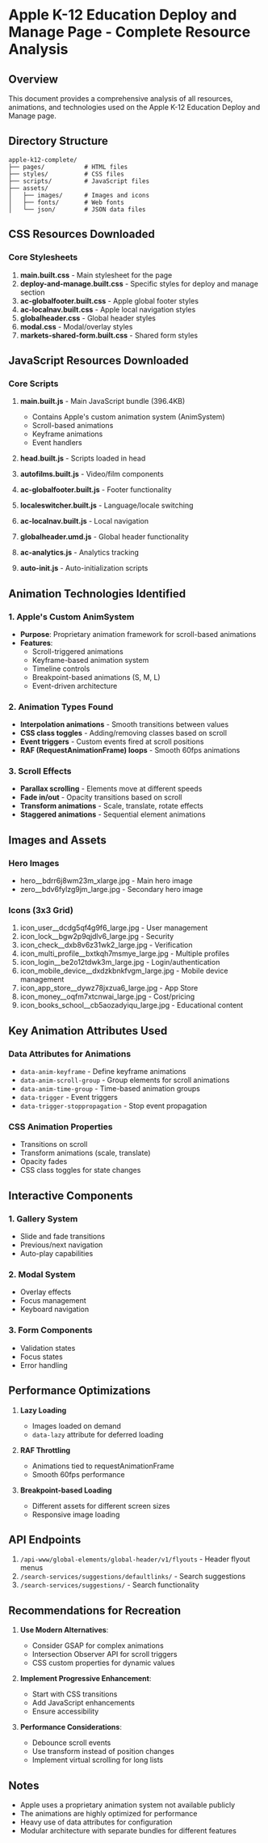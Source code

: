 # Apple K-12 Education Deploy and Manage Page - Complete Resource Analysis

## Overview
This document provides a comprehensive analysis of all resources, animations, and technologies used on the Apple K-12 Education Deploy and Manage page.

## Directory Structure
```
apple-k12-complete/
├── pages/           # HTML files
├── styles/          # CSS files
├── scripts/         # JavaScript files
├── assets/
│   ├── images/      # Images and icons
│   ├── fonts/       # Web fonts
│   └── json/        # JSON data files
```

## CSS Resources Downloaded

### Core Stylesheets
1. **main.built.css** - Main stylesheet for the page
2. **deploy-and-manage.built.css** - Specific styles for deploy and manage section
3. **ac-globalfooter.built.css** - Apple global footer styles
4. **ac-localnav.built.css** - Apple local navigation styles
5. **globalheader.css** - Global header styles
6. **modal.css** - Modal/overlay styles
7. **markets-shared-form.built.css** - Shared form styles

## JavaScript Resources Downloaded

### Core Scripts
1. **main.built.js** - Main JavaScript bundle (396.4KB)
   - Contains Apple's custom animation system (AnimSystem)
   - Scroll-based animations
   - Keyframe animations
   - Event handlers

2. **head.built.js** - Scripts loaded in head
3. **autofilms.built.js** - Video/film components
4. **ac-globalfooter.built.js** - Footer functionality
5. **localeswitcher.built.js** - Language/locale switching
6. **ac-localnav.built.js** - Local navigation
7. **globalheader.umd.js** - Global header functionality
8. **ac-analytics.js** - Analytics tracking
9. **auto-init.js** - Auto-initialization scripts

## Animation Technologies Identified

### 1. Apple's Custom AnimSystem
- **Purpose**: Proprietary animation framework for scroll-based animations
- **Features**:
  - Scroll-triggered animations
  - Keyframe-based animation system
  - Timeline controls
  - Breakpoint-based animations (S, M, L)
  - Event-driven architecture

### 2. Animation Types Found
- **Interpolation animations** - Smooth transitions between values
- **CSS class toggles** - Adding/removing classes based on scroll
- **Event triggers** - Custom events fired at scroll positions
- **RAF (RequestAnimationFrame) loops** - Smooth 60fps animations

### 3. Scroll Effects
- **Parallax scrolling** - Elements move at different speeds
- **Fade in/out** - Opacity transitions based on scroll
- **Transform animations** - Scale, translate, rotate effects
- **Staggered animations** - Sequential element animations

## Images and Assets

### Hero Images
- hero__bdrr6j8wm23m_xlarge.jpg - Main hero image
- zero__bdv6fylzg9jm_large.jpg - Secondary hero image

### Icons (3x3 Grid)
1. icon_user__dcdg5qf4g9f6_large.jpg - User management
2. icon_lock__bgw2p9qjdlv6_large.jpg - Security
3. icon_check__dxb8v6z31wk2_large.jpg - Verification
4. icon_multi_profile__bxtkqh7msmye_large.jpg - Multiple profiles
5. icon_login__be2o12tdwk3m_large.jpg - Login/authentication
6. icon_mobile_device__dxdzkbnkfvgm_large.jpg - Mobile device management
7. icon_app_store__dywz78jxzua6_large.jpg - App Store
8. icon_money__oqfm7xtcnwai_large.jpg - Cost/pricing
9. icon_books_school__cb5aozadyiqu_large.jpg - Educational content

## Key Animation Attributes Used

### Data Attributes for Animations
- `data-anim-keyframe` - Define keyframe animations
- `data-anim-scroll-group` - Group elements for scroll animations
- `data-anim-time-group` - Time-based animation groups
- `data-trigger` - Event triggers
- `data-trigger-stoppropagation` - Stop event propagation

### CSS Animation Properties
- Transitions on scroll
- Transform animations (scale, translate)
- Opacity fades
- CSS class toggles for state changes

## Interactive Components

### 1. Gallery System
- Slide and fade transitions
- Previous/next navigation
- Auto-play capabilities

### 2. Modal System
- Overlay effects
- Focus management
- Keyboard navigation

### 3. Form Components
- Validation states
- Focus states
- Error handling

## Performance Optimizations

1. **Lazy Loading**
   - Images loaded on demand
   - `data-lazy` attribute for deferred loading

2. **RAF Throttling**
   - Animations tied to requestAnimationFrame
   - Smooth 60fps performance

3. **Breakpoint-based Loading**
   - Different assets for different screen sizes
   - Responsive image loading

## API Endpoints

1. `/api-www/global-elements/global-header/v1/flyouts` - Header flyout menus
2. `/search-services/suggestions/defaultlinks/` - Search suggestions
3. `/search-services/suggestions/` - Search functionality

## Recommendations for Recreation

1. **Use Modern Alternatives**:
   - Consider GSAP for complex animations
   - Intersection Observer API for scroll triggers
   - CSS custom properties for dynamic values

2. **Implement Progressive Enhancement**:
   - Start with CSS transitions
   - Add JavaScript enhancements
   - Ensure accessibility

3. **Performance Considerations**:
   - Debounce scroll events
   - Use transform instead of position changes
   - Implement virtual scrolling for long lists

## Notes

- Apple uses a proprietary animation system not available publicly
- The animations are highly optimized for performance
- Heavy use of data attributes for configuration
- Modular architecture with separate bundles for different features